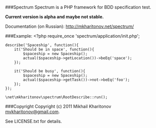###Spectrum
Spectrum is a PHP framework for BDD specification test.

**Current version is alpha and maybe not stable.**

Documentation (on Russian): http://mkharitonov.net/spectrum/

###Example:
    <?php
    require_once 'spectrum/application/init.php';

    describe('Spaceship', function(){
        it('Should be in space', function(){
            $spaceship = new Spaceship();
            actual($spaceship->getLocation())->beEq('space');
        });

        it('Should be busy', function(){
            $spaceship = new Spaceship();
            actual($spaceship->getTask())->not->beEq('foo');
        });
    });

    \net\mkharitonov\spectrum\RootDescribe::run();

###Copyright
Copyright (c) 2011 Mikhail Kharitonov <mvkharitonov@gmail.com>.

See LICENSE.txt for details.